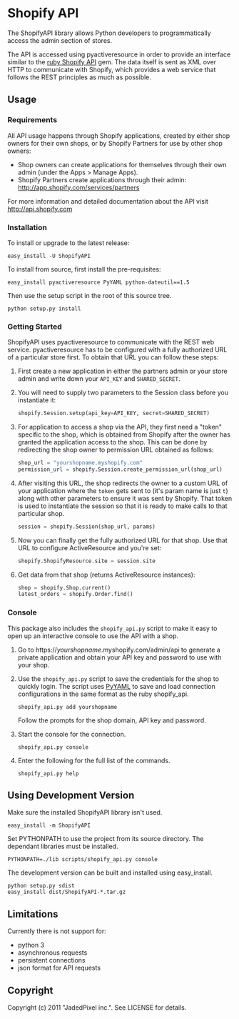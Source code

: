 # Shopify API

The ShopifyAPI library allows Python developers to programmatically
access the admin section of stores.

The API is accessed using pyactiveresource in order to provide an
interface similar to the
[ruby Shopify API](https://github.com/shopify/shopify_api) gem.
The data itself is sent as XML over HTTP to communicate with Shopify,
which provides a web service that follows the REST principles as
much as possible.

## Usage

### Requirements

All API usage happens through Shopify applications, created by
either shop owners for their own shops, or by Shopify Partners for
use by other shop owners:

* Shop owners can create applications for themselves through their
  own admin (under the Apps > Manage Apps).
* Shopify Partners create applications through their admin:
  <http://app.shopify.com/services/partners>

For more information and detailed documentation about the API visit
<http://api.shopify.com>

### Installation

To install or upgrade to the latest release:

```shell
easy_install -U ShopifyAPI
```

To install from source, first install the pre-requisites:

```shell
easy_install pyactiveresource PyYAML python-dateutil==1.5
```

Then use the setup script in the root of this source tree.

```shell
python setup.py install
```

### Getting Started

ShopifyAPI uses pyactiveresource to communicate with the REST web
service. pyactiveresource has to be configured with a fully authorized
URL of a particular store first. To obtain that URL you can follow
these steps:

1.  First create a new application in either the partners admin or
    your store admin and write down your `API_KEY` and `SHARED_SECRET`.

2.  You will need to supply two parameters to the Session class
    before you instantiate it:

    ```python
    shopify.Session.setup(api_key=API_KEY, secret=SHARED_SECRET)
    ```

3.  For application to access a shop via the API, they first need a
    "token" specific to the shop, which is obtained from Shopify after
    the owner has granted the application access to the shop. This can
    be done by redirecting the shop owner to permission URL obtained
    as follows:

    ```python
    shop_url = "yourshopname.myshopify.com"
    permission_url = shopify.Session.create_permission_url(shop_url)
    ```

4.  After visiting this URL, the shop redirects the owner to a custom
    URL of your application where the `token` gets sent to (it's param
    name is just `t`) along with other parameters to ensure it was sent
    by Shopify. That token is used to instantiate the session so that it
    is ready to make calls to that particular shop.

    ```python
    session = shopify.Session(shop_url, params)
    ```

5.  Now you can finally get the fully authorized URL for that shop.
    Use that URL to configure ActiveResource and you're set:

    ```python
    shopify.ShopifyResource.site = session.site
    ```

6.  Get data from that shop (returns ActiveResource instances):

    ```python
    shop = shopify.Shop.current()
    latest_orders = shopify.Order.find()
    ```

### Console

This package also includes the `shopify_api.py` script to make it easy to
open up an interactive console to use the API with a shop.

1.  Go to https\://*yourshopname*.myshopify.com/admin/api to generate a private
    application and obtain your API key and password to use with your shop.

2.  Use the `shopify_api.py` script to save the credentials for the
    shop to quickly login. The script uses [PyYAML](http://pyyaml.org/) to save
    and load connection configurations in the same format as the ruby
    shopify\_api.

    ```shell
    shopify_api.py add yourshopname
    ```

    Follow the prompts for the shop domain, API key and password.

3.  Start the console for the connection.

    ```shell
    shopify_api.py console
    ```

4.  Enter the following for the full list of the commands.

    ```shell
    shopify_api.py help
    ```

## Using Development Version

Make sure the installed ShopifyAPI library isn't used.

```shell
easy_install -m ShopifyAPI
```

Set PYTHONPATH to use the project from its source directory. The
dependant libraries must be installed.

```shell
PYTHONPATH=./lib scripts/shopify_api.py console
```

The development version can be built and installed using easy_install.

```shell
python setup.py sdist
easy_install dist/ShopifyAPI-*.tar.gz
```

## Limitations

Currently there is not support for:

* python 3
* asynchronous requests
* persistent connections
* json format for API requests

## Copyright

Copyright (c) 2011 "JadedPixel inc.". See LICENSE for details.
